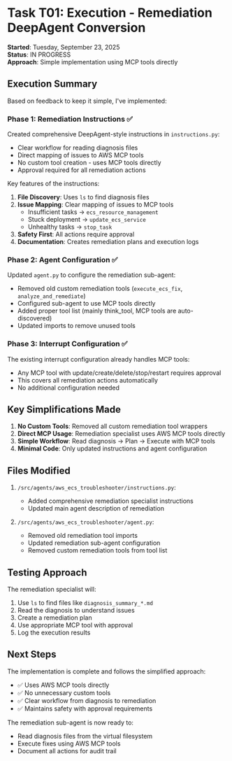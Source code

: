 # Task T01: Execution - Remediation DeepAgent Conversion

**Started**: Tuesday, September 23, 2025  
**Status**: IN PROGRESS  
**Approach**: Simple implementation using MCP tools directly

## Execution Summary

Based on feedback to keep it simple, I've implemented:

### Phase 1: Remediation Instructions ✅

Created comprehensive DeepAgent-style instructions in `instructions.py`:
- Clear workflow for reading diagnosis files
- Direct mapping of issues to AWS MCP tools
- No custom tool creation - uses MCP tools directly
- Approval required for all remediation actions

Key features of the instructions:
1. **File Discovery**: Uses `ls` to find diagnosis files
2. **Issue Mapping**: Clear mapping of issues to MCP tools
   - Insufficient tasks → `ecs_resource_management`
   - Stuck deployment → `update_ecs_service`
   - Unhealthy tasks → `stop_task`
3. **Safety First**: All actions require approval
4. **Documentation**: Creates remediation plans and execution logs

### Phase 2: Agent Configuration ✅

Updated `agent.py` to configure the remediation sub-agent:
- Removed old custom remediation tools (`execute_ecs_fix`, `analyze_and_remediate`)
- Configured sub-agent to use MCP tools directly
- Added proper tool list (mainly think_tool, MCP tools are auto-discovered)
- Updated imports to remove unused tools

### Phase 3: Interrupt Configuration ✅

The existing interrupt configuration already handles MCP tools:
- Any MCP tool with update/create/delete/stop/restart requires approval
- This covers all remediation actions automatically
- No additional configuration needed

## Key Simplifications Made

1. **No Custom Tools**: Removed all custom remediation tool wrappers
2. **Direct MCP Usage**: Remediation specialist uses AWS MCP tools directly
3. **Simple Workflow**: Read diagnosis → Plan → Execute with MCP tools
4. **Minimal Code**: Only updated instructions and agent configuration

## Files Modified

1. `/src/agents/aws_ecs_troubleshooter/instructions.py`:
   - Added comprehensive remediation specialist instructions
   - Updated main agent description of remediation

2. `/src/agents/aws_ecs_troubleshooter/agent.py`:
   - Removed old remediation tool imports
   - Updated remediation sub-agent configuration
   - Removed custom remediation tools from tool list

## Testing Approach

The remediation specialist will:
1. Use `ls` to find files like `diagnosis_summary_*.md`
2. Read the diagnosis to understand issues
3. Create a remediation plan
4. Use appropriate MCP tool with approval
5. Log the execution results

## Next Steps

The implementation is complete and follows the simplified approach:
- ✅ Uses AWS MCP tools directly
- ✅ No unnecessary custom tools
- ✅ Clear workflow from diagnosis to remediation
- ✅ Maintains safety with approval requirements

The remediation sub-agent is now ready to:
- Read diagnosis files from the virtual filesystem
- Execute fixes using AWS MCP tools
- Document all actions for audit trail
